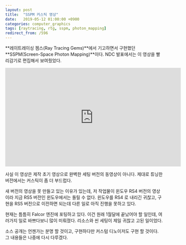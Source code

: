 ```yaml
---
layout: post
title:  "SSPM 커스틱 영상"
date:   2019-05-12 01:00:00 +0900
categories: computer_graphics
tags: [raytracing, rtg, sspm, photon_mapping]
redirect_from: /596
---
```

**레이트레이싱 젬스(Ray Tracing Gems)**에서 기고하면서 구현했던 **SSPM(Screen-Space Photon Mapping)**이다. NDC 발표에서는 이 영상을 빨리감기로 편집해서 보여줬었다.

<center><iframe width="560" height="315" src="https://www.youtube.com/embed/T_b6StxmMfQ" frameborder="0" allow="accelerometer; autoplay; encrypted-media; gyroscope; picture-in-picture" allowfullscreen></iframe></center>

사실 이 영상은 제작 초기 영상으로 완벽한 세팅 버전의 동영상이 아니다. 제대로 튜닝한 버전에서는 커스틱이 좀 더 부드럽다.

새 버전의 영상을 못 만들고 있는 이유가 있는데, 저 작업물이 윈도우 RS4 버전의 영상이라 지금 RS5 버전인 윈도우에서는 돌릴 수 없다. 윈도우를 RS4 로 내리긴 귀찮고, 구현을 RS5 버전으로 이전하면 되는데 다른 일로 아직 진행을 못하고 있다.

현재는 틈틈히 Falcor 엔진에 포팅하고 있다. 이건 원래 1월달에 끝났어야 할 일인데, 여러가지 일로 바쁘다보니 많이 미뤄졌다. 리소스와 씬 세팅이 제일 귀찮고 고된 일이었다.

소스 공개는 언젠가는 분명 할 것이고, 구현하다만 커스텀 디노이저도 구현 할 것이다. 그 내용들은 나중에 다시 다루겠다.
